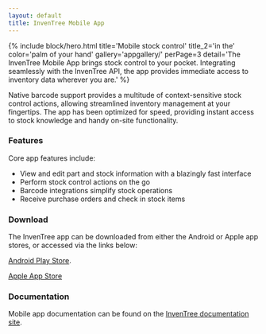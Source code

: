 ```yaml
---
layout: default
title: InvenTree Mobile App
---
```


{% include block/hero.html title='Mobile stock control' title_2='in the' color='palm of your hand' gallery='appgallery/' perPage=3 detail='The InvenTree Mobile App brings stock control to your pocket. Integrating seamlessly with the InvenTree API, the app provides immediate access to inventory data wherever you are.' %}

<section class="cm-gray-2 body-font"><div class="section-container">

Native barcode support provides a multitude of context-sensitive stock control actions, allowing streamlined inventory management at your fingertips. The app has been optimized for speed, providing instant access to stock knowledge and handy on-site functionality.

### Features

Core app features include:

- View and edit part and stock information with a blazingly fast interface
- Perform stock control actions on the go
- Barcode integrations simplify stock operations
- Receive purchase orders and check in stock items

### Download

The InvenTree app can be downloaded from either the Android or Apple app stores, or accessed via the links below:

<span class='fab fa-android'></span> [Android Play Store](https://play.google.com/store/apps/details?id=inventree.inventree_app).

<span class='fab fa-apple'></span> [Apple App Store](https://apps.apple.com/au/app/inventree/id1581731101#?platform=iphone)

### Documentation

Mobile app documentation can be found on the [InvenTree documentation site](https://inventree.readthedocs.io/en/latest/app/app/).

</div></section>

